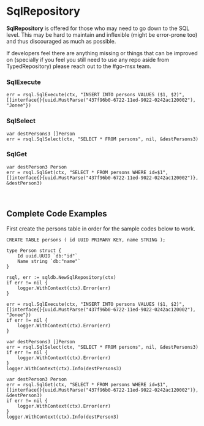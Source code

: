 # SqlRepository

**SqlRepository** is offered for those who may need to go down to the SQL level. 
This may be hard to maintain and inflexible (might be error-prone too) and thus discouraged as much as possible.

If developers feel there are anything missing or things that can be improved on (specially if you feel you still need to use any repo aside from TypedRepository) please reach out to the #go-msx team.


### SqlExecute
	err = rsql.SqlExecute(ctx, "INSERT INTO persons VALUES ($1, $2)", []interface{}{uuid.MustParse("437f96b0-6722-11ed-9022-0242ac120002"), "Jonee"})

### SqlSelect
	var destPersons3 []Person
	err = rsql.SqlSelect(ctx, "SELECT * FROM persons", nil, &destPersons3)

### SqlGet
	var destPerson3 Person
	err = rsql.SqlGet(ctx, "SELECT * FROM persons WHERE id=$1", []interface{}{uuid.MustParse("437f96b0-6722-11ed-9022-0242ac120002")}, &destPerson3)

<br />

## Complete Code Examples

First create the persons table in order for the sample codes below to work.

`
CREATE TABLE persons (
id UUID PRIMARY KEY,
name STRING
);
`

	type Person struct {
	    Id uuid.UUID `db:"id"`
	    Name string `db:"name"`
    }

	rsql, err := sqldb.NewSqlRepository(ctx)
	if err != nil {
		logger.WithContext(ctx).Error(err)
	}

	err = rsql.SqlExecute(ctx, "INSERT INTO persons VALUES ($1, $2)", []interface{}{uuid.MustParse("437f96b0-6722-11ed-9022-0242ac120002"), "Jonee"})
	if err != nil {
		logger.WithContext(ctx).Error(err)
	}

	var destPersons3 []Person
	err = rsql.SqlSelect(ctx, "SELECT * FROM persons", nil, &destPersons3)
	if err != nil {
		logger.WithContext(ctx).Error(err)
	}
	logger.WithContext(ctx).Info(destPersons3)

	var destPerson3 Person
	err = rsql.SqlGet(ctx, "SELECT * FROM persons WHERE id=$1", []interface{}{uuid.MustParse("437f96b0-6722-11ed-9022-0242ac120002")}, &destPerson3)
	if err != nil {
		logger.WithContext(ctx).Error(err)
	}
	logger.WithContext(ctx).Info(destPerson3)